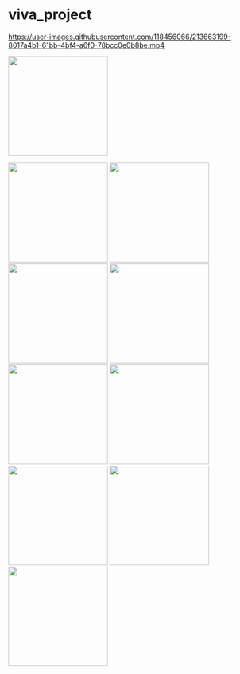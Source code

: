 # viva_project





https://user-images.githubusercontent.com/118456066/213663199-8017a4b1-61bb-4bf4-a6f0-78bcc0e0b8be.mp4





<img src="" width="200px">



<img src="https://user-images.githubusercontent.com/118456066/213630475-e999860e-126e-4520-ac95-14352e4c4de3.jpg" width="200px">          <img src="https://user-images.githubusercontent.com/118456066/213630504-a42b3063-1da6-476c-8d2c-5c3b1521a618.jpg" width="200px">          <img src="https://user-images.githubusercontent.com/118456066/213630519-8e2aa331-2926-4ceb-96f1-2e8d31dd233a.jpg" width="200px">          <img src="https://user-images.githubusercontent.com/118456066/213630532-9e553723-37d9-4f85-9fbb-e37700afd819.jpg" width="200px">          <img src="https://user-images.githubusercontent.com/118456066/213630548-18e69268-8537-4c6f-82e2-2fae8190d319.jpg" width="200px">          <img src="https://user-images.githubusercontent.com/118456066/213630565-6a7f4df8-77ac-4bfe-9793-ad13c2cee5d2.jpg" width="200px">          <img src="https://user-images.githubusercontent.com/118456066/213630583-0358b87c-7125-426b-9208-561c4fd97320.jpg" width="200px">          <img src="https://user-images.githubusercontent.com/118456066/213630619-d6540667-7b09-43be-a28c-0f465782ca96.jpg" width="200px">          <img src="https://user-images.githubusercontent.com/118456066/213630626-b9bd1416-7767-4167-aa77-691c5ca72409.jpg" width="200px">




